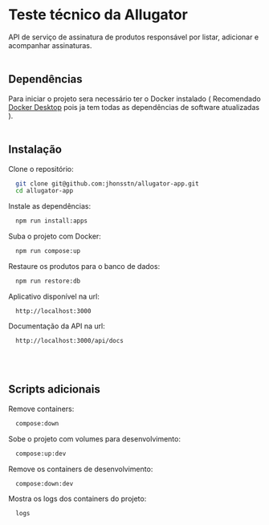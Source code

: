 # Teste técnico da Allugator

API de serviço de assinatura de produtos responsável por listar, adicionar e acompanhar assinaturas.
<br/><br/>

## Dependências
Para iniciar o projeto sera necessário ter o Docker instalado ( Recomendado [Docker Desktop](https://docs.docker.com/desktop/) pois ja tem todas as dependências de software atualizadas ).
<br/><br/>

## Instalação

Clone o repositório:
```bash
  git clone git@github.com:jhonsstn/allugator-app.git
  cd allugator-app
```

Instale as dependências:
```bash
  npm run install:apps
```

Suba o projeto com Docker:
```bash
  npm run compose:up
```

Restaure os produtos para o banco de dados:
```bash
  npm run restore:db
```

Aplicativo disponível na url:
```
  http://localhost:3000
```

Documentação da API na url:
```
  http://localhost:3000/api/docs
```
<br/><br/>


## Scripts adicionais
Remove containers:
```bash
  compose:down
```
Sobe o projeto com volumes para desenvolvimento:
```bash
  compose:up:dev
```
Remove os containers de desenvolvimento:
```bash
  compose:down:dev
```
Mostra os logs dos containers do projeto:
```bash
  logs
```
